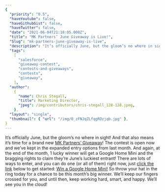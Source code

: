 ```yaml
---
{
  "priority": "0.5",
  "haveYoutube": false,
  "haveGithubGist": false,
  "haveTwitter": false,
  "date": "2021-06-04T21:18:05.000Z",
  "title": "MK Partners’ June Giveaway is Live!",
  "Slug": "mk-partners-june-giveaway-is-live",
  "description": "It’s officially June, but the gloom’s no where in sight! And that also means it’s time for a brand new MK Partners’ Giveaway!",
  "tags":
    [
      "salesforce",
      "giveaway-contest",
      "contests-and-giveaways",
      "contests",
      "giveaway",
    ],
  "author":
    {
      "name": Chris Stegall,
      "title": Marketing Director,
      "jpeg": /img/contributors/chris-stegall_128-128.jpeg,
    },
  "layout": "single",
  "thumbnail": { "url": "/img/0_zFNJqZLfqgRDzjqb.jpg" },
}
---
```


It’s officially June, but the gloom’s no where in sight! And that also means it’s time for a brand new [MK Partners’ Giveaway](https://gleam.io/HO4VM/mk-partners-may-giveaway)! The contest is open now and we’ve kept in the expanded entry options from last month.
And again, at the end of the month, 1 lucky winner will get a Google Home Mini and the bragging rights to claim they’re June’s luckiest entrant!
There are lots of ways to enter, and you can do one (or all of them) right now, just [click the link](https://gleam.io/HO4VM/mk-partners-may-giveaway) below to get started:
[Win a Google Home Mini!](https://gleam.io/dwIcM/mk-partners-june-giveaway)
So throw your hat in the ring today for a chance to be this month’s big winner.
We’ll keep our fingers crossed for you, and until then, keep working hard, smart, and happy.
We’ll see you in the cloud!
